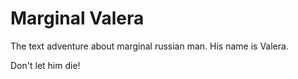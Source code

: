 # Marginal Valera
The text adventure about marginal russian man. His name is Valera.

Don't let him die!

